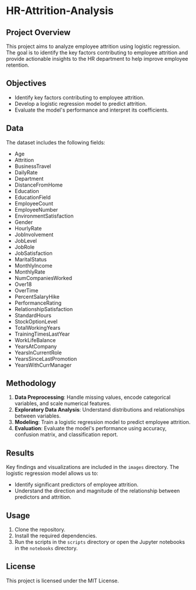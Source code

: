 # HR-Attrition-Analysis
## Project Overview
This project aims to analyze employee attrition using logistic regression. The goal is to identify the key factors contributing to employee attrition and provide actionable insights to the HR department to help improve employee retention.

## Objectives
- Identify key factors contributing to employee attrition.
- Develop a logistic regression model to predict attrition.
- Evaluate the model's performance and interpret its coefficients.

## Data
The dataset includes the following fields:
- Age
- Attrition
- BusinessTravel
- DailyRate
- Department
- DistanceFromHome
- Education
- EducationField
- EmployeeCount
- EmployeeNumber
- EnvironmentSatisfaction
- Gender
- HourlyRate
- JobInvolvement
- JobLevel
- JobRole
- JobSatisfaction
- MaritalStatus
- MonthlyIncome
- MonthlyRate
- NumCompaniesWorked
- Over18
- OverTime
- PercentSalaryHike
- PerformanceRating
- RelationshipSatisfaction
- StandardHours
- StockOptionLevel
- TotalWorkingYears
- TrainingTimesLastYear
- WorkLifeBalance
- YearsAtCompany
- YearsInCurrentRole
- YearsSinceLastPromotion
- YearsWithCurrManager

## Methodology
1. **Data Preprocessing**: Handle missing values, encode categorical variables, and scale numerical features.
2. **Exploratory Data Analysis**: Understand distributions and relationships between variables.
3. **Modeling**: Train a logistic regression model to predict employee attrition.
4. **Evaluation**: Evaluate the model's performance using accuracy, confusion matrix, and classification report.

## Results
Key findings and visualizations are included in the `images` directory. The logistic regression model allows us to:
- Identify significant predictors of employee attrition.
- Understand the direction and magnitude of the relationship between predictors and attrition.

## Usage
1. Clone the repository.
2. Install the required dependencies.
3. Run the scripts in the `scripts` directory or open the Jupyter notebooks in the `notebooks` directory.

## License
This project is licensed under the MIT License.

